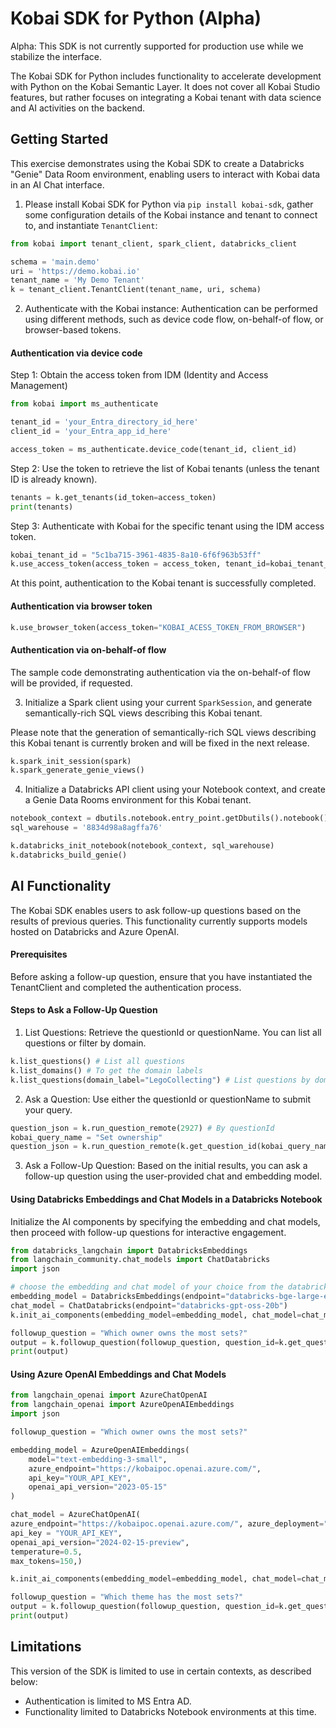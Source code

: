 # Kobai SDK for Python (Alpha)

Alpha: This SDK is not currently supported for production use while we stabilize the interface.

The Kobai SDK for Python includes functionality to accelerate development with Python on the Kobai Semantic Layer. It does not cover all Kobai Studio features, but rather focuses on integrating a Kobai tenant with data science and AI activities on the backend.

## Getting Started

This exercise demonstrates using the Kobai SDK to create a Databricks "Genie" Data Room environment, enabling users to interact with Kobai data in an AI Chat interface.

1. Please install Kobai SDK for Python via `pip install kobai-sdk`, gather some configuration details of the Kobai instance and tenant to connect to, and instantiate `TenantClient`:

```python
from kobai import tenant_client, spark_client, databricks_client

schema = 'main.demo'
uri = 'https://demo.kobai.io'
tenant_name = 'My Demo Tenant'
k = tenant_client.TenantClient(tenant_name, uri, schema)
```

2. Authenticate with the Kobai instance:
Authentication can be performed using different methods, such as device code flow, on-behalf-of flow, or browser-based tokens.

#### Authentication via device code
Step 1: Obtain the access token from IDM (Identity and Access Management)

```python
from kobai import ms_authenticate

tenant_id = 'your_Entra_directory_id_here'
client_id = 'your_Entra_app_id_here'

access_token = ms_authenticate.device_code(tenant_id, client_id)
```

Step 2: Use the token to retrieve the list of Kobai tenants (unless the tenant ID is already known).

```python
tenants = k.get_tenants(id_token=access_token)
print(tenants)
```

Step 3: Authenticate with Kobai for the specific tenant using the IDM access token.

```python
kobai_tenant_id = "5c1ba715-3961-4835-8a10-6f6f963b53ff"
k.use_access_token(access_token = access_token, tenant_id=kobai_tenant_id)
```

At this point, authentication to the Kobai tenant is successfully completed.

#### Authentication via browser token

```python
k.use_browser_token(access_token="KOBAI_ACESS_TOKEN_FROM_BROWSER")
```

#### Authentication via on-behalf-of flow
The sample code demonstrating authentication via the on-behalf-of flow will be provided, if requested.

3. Initialize a Spark client using your current `SparkSession`, and generate semantically-rich SQL views describing this Kobai tenant. 

Please note that the generation of semantically-rich SQL views describing this Kobai tenant is currently broken and will be fixed in the next release.

```python
k.spark_init_session(spark)
k.spark_generate_genie_views()
```

4. Initialize a Databricks API client using your Notebook context, and create a Genie Data Rooms environment for this Kobai tenant.

```python
notebook_context = dbutils.notebook.entry_point.getDbutils().notebook().getContext()
sql_warehouse = '8834d98a8agffa76'

k.databricks_init_notebook(notebook_context, sql_warehouse)
k.databricks_build_genie()
```

## AI Functionality
The Kobai SDK enables users to ask follow-up questions based on the results of previous queries. This functionality currently supports models hosted on Databricks and Azure OpenAI. 

#### Prerequisites
Before asking a follow-up question, ensure that you have instantiated the TenantClient and completed the authentication process.

#### Steps to Ask a Follow-Up Question

1. List Questions: Retrieve the questionId or questionName. You can list all questions or filter by domain.

```python
k.list_questions() # List all questions
k.list_domains() # To get the domain labels
k.list_questions(domain_label="LegoCollecting") # List questions by domain
```

2. Ask a Question: Use either the questionId or questionName to submit your query.

```python
question_json = k.run_question_remote(2927) # By questionId
kobai_query_name = "Set ownership"
question_json = k.run_question_remote(k.get_question_id(kobai_query_name)) # By questionName
```

3. Ask a Follow-Up Question: Based on the initial results, you can ask a follow-up question using the user-provided chat and embedding model.

#### Using Databricks Embeddings and Chat Models in a Databricks Notebook
Initialize the AI components by specifying the embedding and chat models, then proceed with follow-up questions for interactive engagement.

```python
from databricks_langchain import DatabricksEmbeddings
from langchain_community.chat_models import ChatDatabricks
import json

# choose the embedding and chat model of your choice from the databricks serving and initialize.
embedding_model = DatabricksEmbeddings(endpoint="databricks-bge-large-en")
chat_model = ChatDatabricks(endpoint="databricks-gpt-oss-20b")
k.init_ai_components(embedding_model=embedding_model, chat_model=chat_model)

followup_question = "Which owner owns the most sets?"
output = k.followup_question(followup_question, question_id=k.get_question_id(kobai_query_name))
print(output)
```

#### Using Azure OpenAI Embeddings and Chat Models

```python
from langchain_openai import AzureChatOpenAI
from langchain_openai import AzureOpenAIEmbeddings
import json

followup_question = "Which owner owns the most sets?"

embedding_model = AzureOpenAIEmbeddings(
    model="text-embedding-3-small",
    azure_endpoint="https://kobaipoc.openai.azure.com/",
    api_key="YOUR_API_KEY",
    openai_api_version="2023-05-15"
)

chat_model = AzureChatOpenAI(
azure_endpoint="https://kobaipoc.openai.azure.com/", azure_deployment="gpt-4o-mini",
api_key = "YOUR_API_KEY",
openai_api_version="2024-02-15-preview",
temperature=0.5, 
max_tokens=150,)

k.init_ai_components(embedding_model=embedding_model, chat_model=chat_model)

followup_question = "Which theme has the most sets?"
output = k.followup_question(followup_question, question_id=k.get_question_id(kobai_query_name))
print(output)
```

## Limitations

This version of the SDK is limited to use in certain contexts, as described below:

- Authentication is limited to MS Entra AD.
- Functionality limited to Databricks Notebook environments at this time.
